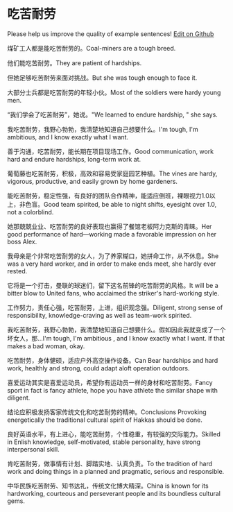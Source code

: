 # 吃苦耐劳

Please help us improve the quality of example sentences! [Edit on Github](https://github.com/jiyushe/jiyu-example-sentence-source/blob/main/chinese/chikunailao.md)

<p><span class="chinese">煤矿工人都是能吃苦耐劳的。</span><span class="english">Coal-miners are a tough breed.</span></p>

<p><span class="chinese">他们能吃苦耐劳。</span><span class="english">They are patient of hardships.</span></p>

<p><span class="chinese">但她足够吃苦耐劳来面对挑战。</span><span class="english">But she was tough enough to face it.</span></p>

<p><span class="chinese">大部分士兵都是吃苦耐劳的年轻小伙。</span><span class="english">Most of the soldiers were hardy young men.</span></p>

<p><span class="chinese">“我们学会了吃苦耐劳”，她说。</span><span class="english">"We learned to endure hardship, " she says.</span></p>

<p><span class="chinese">我吃苦耐劳，我野心勃勃，我清楚地知道自己想要什么。</span><span class="english">I'm tough, I'm ambitious, and I know exactly what I want.</span></p>

<p><span class="chinese">善于沟通，吃苦耐劳，能长期在项目现场工作。</span><span class="english">Good communication, work hard and endure hardships, long-term work at.</span></p>

<p><span class="chinese">葡萄藤也吃苦耐劳，积极，高效和容易受家庭园艺种植。</span><span class="english">The vines are hardy, vigorous, productive, and easily grown by home gardeners.</span></p>

<p><span class="chinese">能吃苦耐劳，稳定性强，有良好的团队合作精神，能适应倒班，裸眼视力1.0以上，非色盲。</span><span class="english">Good team spirited, be able to night shifts, eyesight over 1.0, not a colorblind.</span></p>

<p><span class="chinese">她那兢兢业业、吃苦耐劳的良好表现也赢得了餐馆老板阿力克斯的青睐。</span><span class="english">Her good performance of hard—working made a favorable impression on her boss Alex.</span></p>

<p><span class="chinese">我母亲是个非常吃苦耐劳的女人，为了养家糊口，她拼命工作，从不休息。</span><span class="english">She was a very hard worker, and in order to make ends meet, she hardly ever rested.</span></p>

<p><span class="chinese">它将是一个打击，曼联的球迷们，留下这名前锋的吃苦耐劳的风格。</span><span class="english">It will be a bitter blow to United fans, who acclaimed the striker's hard-working style.</span></p>

<p><span class="chinese">工作努力，责任心强，吃苦耐劳，上进，组织观念强。</span><span class="english">Diligent, strong sense of responsibility, knowledge-craving as well as team-work spirited.</span></p>

<p><span class="chinese">我吃苦耐劳，我野心勃勃，我清楚地知道自己想要什么。假如因此我就变成了一个坏女人，那…</span><span class="english">I'm tough, I'm ambitious , and I know exactly what I want. If that makes a bad woman, okay.</span></p>

<p><span class="chinese">吃苦耐劳，身体健硕，适应户外高空操作设备。</span><span class="english">Can Bear hardships and hard work, healthly and strong, could adapt aloft operation outdoors.</span></p>

<p><span class="chinese">喜爱运动其实是喜爱运动员，希望你有运动员一样的身材和吃苦耐劳。</span><span class="english">Fancy sport in fact is fancy athlete, hope you have athlete the similar shape with diligent.</span></p>

<p><span class="chinese">结论应积极发扬客家传统文化和吃苦耐劳的精神。</span><span class="english">Conclusions Provoking energetically the traditional cultural spirit of Hakkas should be done.</span></p>

<p><span class="chinese">良好英语水平，有上进心，能吃苦耐劳，个性稳重，有较强的交际能力。</span><span class="english">Skilled in Enlish knowledge, self-motivated, stable personality, have strong interpersonal skill.</span></p>

<p><span class="chinese">肯吃苦耐劳，做事情有计划、脚踏实地、认真负责。</span><span class="english">To the tradition of hard work and doing things in a planned and pragmatic, serious and responsible.</span></p>

<p><span class="chinese">中华民族吃苦耐劳、知书达礼，传统文化博大精深。</span><span class="english">China is known for its hardworking, courteous and perseverant people and its boundless cultural gems.</span></p>

